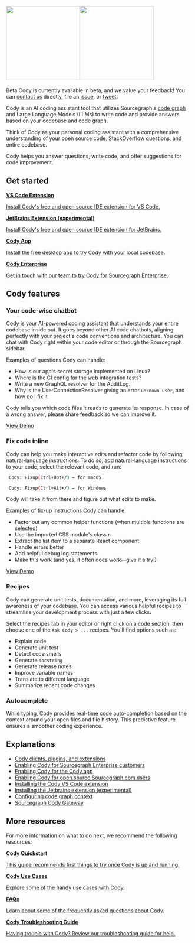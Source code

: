 # <picture title="Cody"><img class="theme-dark-only" src="https://storage.googleapis.com/sourcegraph-assets/cody/20230417/logomark-default-text-white.png" width="200"><img class="theme-light-only" src="https://storage.googleapis.com/sourcegraph-assets/cody/20230417/logomark-default-text-black.png" width="200"><div style="display:none">Cody</div></picture>

<aside class="beta">
<p>
<span class="badge badge-beta">Beta</span>
Cody is currently available in beta, and we value your feedback! You can <a href="https://about.sourcegraph.com/contact">contact us</a> directly, file an  <a href="https://github.com/sourcegraph/sourcegraph">issue</a>, or <a href="https://twitter.com/sourcegraph">tweet</a>.
</p>
</aside>

Cody is an AI coding assistant tool that utilizes Sourcegraph's <a href="https://docs.sourcegraph.com/cody/explanations/code_graph_context"> code graph</a> and Large Language Models (LLMs) to write code and provide answers based on your codebase and code graph.

Think of Cody as your personal coding assistant with a comprehensive understanding of your open source code, StackOverflow questions, and entire codebase.

Cody helps you answer questions, write code, and offer suggestions for code improvement.

## Get started

<div class="getting-started">
  <a class="btn btn-primary text-left" href="https://marketplace.visualstudio.com/items?itemName=sourcegraph.cody-ai"><b>VS Code Extension</b><p>Install Cody's free and open source IDE extension for VS Code.</p></a>
    <a class="btn btn-primary text-left" href="https://plugins.jetbrains.com/plugin/9682-cody-ai-by-sourcegraph"><b>JetBrains Extension (experimental)</b><p>Install Cody's free and open source IDE extension for JetBrains.</p></a>
</div>

<div class="getting-started">
  <a class="btn btn-primary text-left" href="https://sourcegraph.com/get-cody"><b>Cody App</b><p>Install the free desktop app to try Cody with your local codebase.</p></a>
  <a class="btn btn-primary text-left" href="https://about.sourcegraph.com/cody/pricing"><b>Cody Enterprise</b><p>Get in touch with our team to try Cody for Sourcegraph Enterprise.</p></a>
</div>

## Cody features

<!-- NOTE: These should stay roughly in sync with client/cody/README.md, although these need to be not specific to VS Code. -->

### Your code-wise chatbot

Cody is your AI-powered coding assistant that understands your entire codebase inside out. It goes beyond other AI code chatbots, aligning perfectly with your project's code conventions and architecture. You can chat with Cody right within your code editor or through the Sourcegraph sidebar.

Examples of questions Cody can handle:

- How is our app's secret storage implemented on Linux?
- Where is the CI config for the web integration tests?
- Write a new GraphQL resolver for the AuditLog.
- Why is the UserConnectionResolver giving an error `unknown user`, and how do I fix it

Cody tells you which code files it reads to generate its response. In case of a wrong answer, please share feedback so we can improve it.

<div class="getting-started">
  <a class="btn text-center" href="https://twitter.com/beyang/status/1647744307045228544">View Demo</a>
</div>

### Fix code inline

Cody can help you make interactive edits and refactor code by following natural-language instructions. To do so, add natural-language instructions to your code, select the relevant code, and run:

```bash
 Cody: Fixup(Ctrl+Opt+/) — for macOS

 Cody: Fixup(Ctrl+Alt+/) — for Windows
```

Cody will take it from there and figure out what edits to make.

Examples of fix-up instructions Cody can handle:

- Factor out any common helper functions (when multiple functions are selected)
- Use the imported CSS module's class `n`
- Extract the list item to a separate React component
- Handle errors better
- Add helpful debug log statements
- Make this work (and yes, it often does work—give it a try!)

<div class="getting-started">
  <a class="btn text-center" href="https://twitter.com/sqs/status/1647673013343780864">View Demo</a>
</div>

### Recipes

Cody can generate unit tests, documentation, and more, leveraging its full awareness of your codebase. You can access various helpful recipes to streamline your development process with just a few clicks.

Select the recipes tab in your editor or right click on a code section, then choose one of the `Ask Cody > ...` recipes. You'll find options such as:

- Explain code
- Generate unit test
- Detect code smells
- Generate `docstring`
- Generate release notes
- Improve variable names
- Translate to different language
- Summarize recent code changes

### Autocomplete

While typing, Cody provides real-time code auto-completion based on the context around your open files and file history. This predictive feature ensures a smoother coding experience.

## Explanations

- [Cody clients, plugins, and extensions](explanations/cody_clients.md)
- [Enabling Cody for Sourcegraph Enterprise customers](explanations/enabling_cody_enterprise.md)
- [Enabling Cody for the Cody app](../app/index.md)
- [Enabling Cody for open source Sourcegraph.com users](explanations/enabling_cody.md)
- [Installing the Cody VS Code extension](explanations/installing_vs_code.md)
- [Installing the Jetbrains extension (experimental)](explanations/installing_jetbrains.md)
- [Configuring code graph context](explanations/code_graph_context.md)
- [Sourcegraph Cody Gateway](explanations/cody_gateway.md)

## More resources

For more information on what to do next, we recommend the following resources:

<div class="getting-started">
  <a class="btn text-left" href="quickstart"><b>Cody Quickstart</b><p>This guide recommends first things to try once Cody is up and running.</p></a>
</div>
<div class="getting-started">
  <a class="btn text-left" href="explanations/use_cases"><b>Cody Use Cases</b><p>Explore some of the handy use cases with Cody.</p></a>
</div>
<div class="getting-started">
  <a class="btn text-left" href="faq"><b>FAQs</b><p>Learn about some of the frequently asked questions about Cody.</p></a>
</div>
<div class="getting-started">
  <a class="btn text-left" href="troubleshooting"><b>Cody Troubleshooting Guide</b><p>Having trouble with Cody? Review our troubleshooting guide for help.</p></a>
</div>
